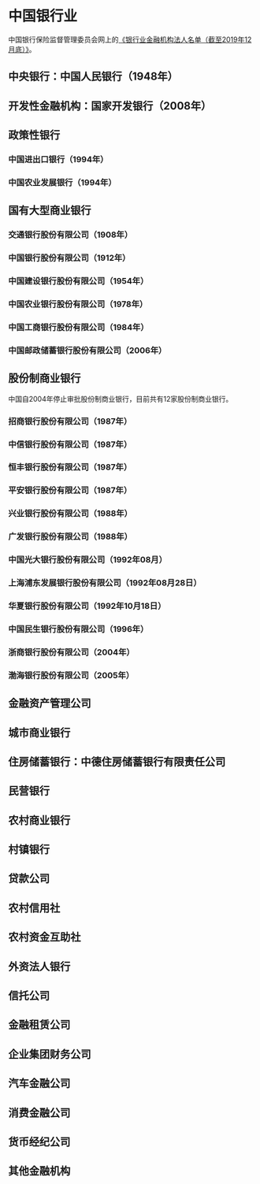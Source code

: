 # 中国银行业

中国银行保险监督管理委员会网上的[《银行业金融机构法人名单（截至2019年12月底）》](http://www.cbirc.gov.cn/cn/view/pages/ItemDetail.html?docId=894966&itemId=863&generaltype=1)。

## 中央银行：中国人民银行（1948年）

## 开发性金融机构：国家开发银行（2008年）

## 政策性银行

### 中国进出口银行（1994年）

### 中国农业发展银行（1994年）

## 国有大型商业银行

### 交通银行股份有限公司（1908年）

### 中国银行股份有限公司（1912年）

### 中国建设银行股份有限公司（1954年）

### 中国农业银行股份有限公司（1978年）

### 中国工商银行股份有限公司（1984年）

### 中国邮政储蓄银行股份有限公司（2006年）

## 股份制商业银行

中国自2004年停止审批股份制商业银行，目前共有12家股份制商业银行。

### 招商银行股份有限公司（1987年）

### 中信银行股份有限公司（1987年）

### 恒丰银行股份有限公司（1987年）

### 平安银行股份有限公司（1987年）

### 兴业银行股份有限公司（1988年）

### 广发银行股份有限公司（1988年）

### 中国光大银行股份有限公司（1992年08月）

### 上海浦东发展银行股份有限公司（1992年08月28日）

### 华夏银行股份有限公司（1992年10月18日）

### 中国民生银行股份有限公司（1996年）

### 浙商银行股份有限公司（2004年）

### 渤海银行股份有限公司（2005年）

## 金融资产管理公司

## 城市商业银行

## 住房储蓄银行：中德住房储蓄银行有限责任公司

## 民营银行

## 农村商业银行

## 村镇银行

## 贷款公司

## 农村信用社

## 农村资金互助社

## 外资法人银行

## 信托公司

## 金融租赁公司

## 企业集团财务公司

## 汽车金融公司

## 消费金融公司

## 货币经纪公司

## 其他金融机构
